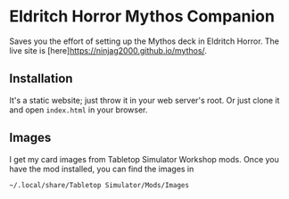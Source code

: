 # Eldritch Horror Mythos Companion #

Saves you the effort of setting up the Mythos deck in Eldritch Horror. The live
site is [here]https://ninjag2000.github.io/mythos/.

## Installation ##

It's a static website; just throw it in your web server's root. Or just clone it
and open `index.html` in your browser.

## Images ##

I get my card images from Tabletop Simulator Workshop mods. Once you have the
mod installed, you can find the images in

    ~/.local/share/Tabletop Simulator/Mods/Images

